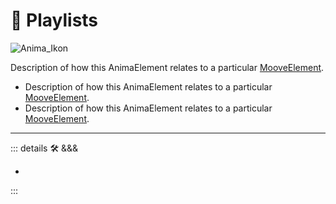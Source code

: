 # 💜 <anima>Playlists</anima>

![Anima_Ikon](/Anima/Anima_Ikon.png)

 Description of how this <anima>AnimaElement </anima>relates to a particular [<motor>MooveElement</motor>](/encyclopedia/Moove/MooveOverview).

- Description of how this <anima>AnimaElement </anima>relates to a particular [<motor>MooveElement</motor>](/encyclopedia/Moove/MooveOverview).
- Description of how this <anima>AnimaElement </anima>relates to a particular [<motor>MooveElement</motor>](/encyclopedia/Moove/MooveOverview).

---

<!-- =================================================== -->
<!-- =================================================== -->
<!-- =================================================== -->
<!-- =================================================== -->
<!-- =================================================== -->
::: details 🛠 <dev>&&&</dev>

-

:::
